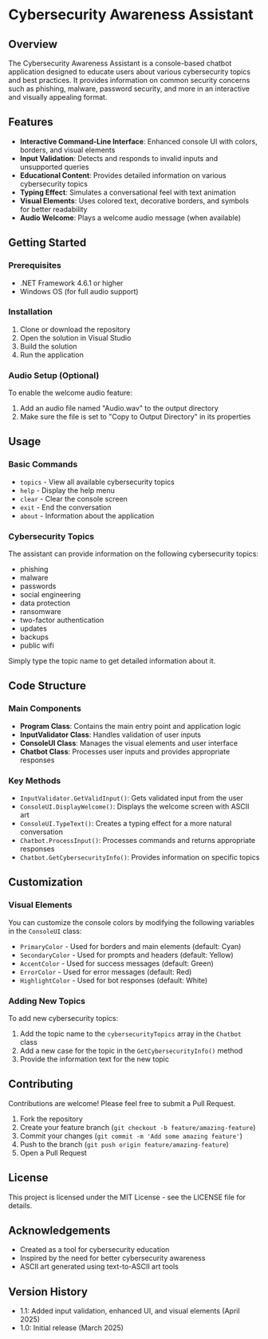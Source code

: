 # Cybersecurity Awareness Assistant

## Overview
The Cybersecurity Awareness Assistant is a console-based chatbot application designed to educate users about various cybersecurity topics and best practices. It provides information on common security concerns such as phishing, malware, password security, and more in an interactive and visually appealing format.

## Features
- **Interactive Command-Line Interface**: Enhanced console UI with colors, borders, and visual elements
- **Input Validation**: Detects and responds to invalid inputs and unsupported queries
- **Educational Content**: Provides detailed information on various cybersecurity topics
- **Typing Effect**: Simulates a conversational feel with text animation
- **Visual Elements**: Uses colored text, decorative borders, and symbols for better readability
- **Audio Welcome**: Plays a welcome audio message (when available)

## Getting Started

### Prerequisites
- .NET Framework 4.6.1 or higher
- Windows OS (for full audio support)

### Installation
1. Clone or download the repository
2. Open the solution in Visual Studio
3. Build the solution
4. Run the application

### Audio Setup (Optional)
To enable the welcome audio feature:
1. Add an audio file named "Audio.wav" to the output directory
2. Make sure the file is set to "Copy to Output Directory" in its properties

## Usage

### Basic Commands
- `topics` - View all available cybersecurity topics
- `help` - Display the help menu
- `clear` - Clear the console screen
- `exit` - End the conversation
- `about` - Information about the application

### Cybersecurity Topics
The assistant can provide information on the following cybersecurity topics:
- phishing
- malware
- passwords
- social engineering
- data protection
- ransomware
- two-factor authentication
- updates
- backups
- public wifi

Simply type the topic name to get detailed information about it.

## Code Structure

### Main Components
- **Program Class**: Contains the main entry point and application logic
- **InputValidator Class**: Handles validation of user inputs
- **ConsoleUI Class**: Manages the visual elements and user interface
- **Chatbot Class**: Processes user inputs and provides appropriate responses

### Key Methods
- `InputValidator.GetValidInput()`: Gets validated input from the user
- `ConsoleUI.DisplayWelcome()`: Displays the welcome screen with ASCII art
- `ConsoleUI.TypeText()`: Creates a typing effect for a more natural conversation
- `Chatbot.ProcessInput()`: Processes commands and returns appropriate responses
- `Chatbot.GetCybersecurityInfo()`: Provides information on specific topics

## Customization

### Visual Elements
You can customize the console colors by modifying the following variables in the `ConsoleUI` class:
- `PrimaryColor` - Used for borders and main elements (default: Cyan)
- `SecondaryColor` - Used for prompts and headers (default: Yellow)
- `AccentColor` - Used for success messages (default: Green)
- `ErrorColor` - Used for error messages (default: Red)
- `HighlightColor` - Used for bot responses (default: White)

### Adding New Topics
To add new cybersecurity topics:
1. Add the topic name to the `cybersecurityTopics` array in the `Chatbot` class
2. Add a new case for the topic in the `GetCybersecurityInfo()` method
3. Provide the information text for the new topic

## Contributing
Contributions are welcome! Please feel free to submit a Pull Request.

1. Fork the repository
2. Create your feature branch (`git checkout -b feature/amazing-feature`)
3. Commit your changes (`git commit -m 'Add some amazing feature'`)
4. Push to the branch (`git push origin feature/amazing-feature`)
5. Open a Pull Request

## License
This project is licensed under the MIT License - see the LICENSE file for details.

## Acknowledgements
- Created as a tool for cybersecurity education
- Inspired by the need for better cybersecurity awareness
- ASCII art generated using text-to-ASCII art tools

## Version History
- 1.1: Added input validation, enhanced UI, and visual elements (April 2025)
- 1.0: Initial release (March 2025)
